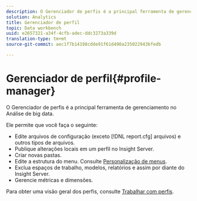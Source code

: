 ```yaml
---
description: O Gerenciador de perfis é a principal ferramenta de gerenciamento no Análise de big data.
solution: Analytics
title: Gerenciador de perfil
topic: Data workbench
uuid: e2657321-a34f-4cfb-adec-ddc3273a339d
translation-type: tm+mt
source-git-commit: aec1f7b14198cdde91f61d490a235022943bfedb

---
```



# Gerenciador de perfil{#profile-manager}

O Gerenciador de perfis é a principal ferramenta de gerenciamento no Análise de big data.

Ele permite que você faça o seguinte:

* Edite arquivos de configuração (exceto [!DNL report.cfg] arquivos) e outros tipos de arquivos.
* Publique alterações locais em um perfil no Insight Server.
* Criar novas pastas.
* Edite a estrutura do menu. Consulte [Personalização de menus](../../../../home/c-get-started/c-intf-anlys-ftrs/c-ctm-menus/c-ctm-menus.md#concept-93d4c09cb7f34cd293b7b64fba1cf894).
* Exclua espaços de trabalho, modelos, relatórios e assim por diante do Insight Server.
* Gerencie métricas e dimensões.

Para obter uma visão geral dos perfis, consulte [Trabalhar com perfis](../../../../home/c-get-started/c-work-prof.md#concept-57ff43db95a34e83a39f819c7e6e42e1).

